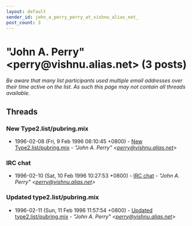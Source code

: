 ```yaml
---
layout: default
sender_id: john_a_perry_perry_at_vishnu_alias_net_
post_count: 3
---
```


# "John A. Perry" <perry<span>@</span>vishnu.alias.net> (3 posts)

_Be aware that many list participants used multiple email addresses over their time active on the list. As such this page may not contain all threads available._

## Threads

### New Type2.list/pubring.mix
+ 1996-02-08 (Fri, 9 Feb 1996 06:10:45 +0800) - [New Type2.list/pubring.mix](/archive/1996/02/d1f37c52429ad53fccf3e07f739e0bd4250557198ec15747d301345919034742) - _"John A. Perry" \<perry@vishnu.alias.net\>_

### IRC chat
+ 1996-02-10 (Sat, 10 Feb 1996 10:27:53 +0800) - [IRC chat](/archive/1996/02/d4abcbef118062694f540f962418a43f40ace40bb0b5aa639292740ac75e66d9) - _"John A. Perry" \<perry@vishnu.alias.net\>_

### Updated type2.list/pubring.mix
+ 1996-02-11 (Sun, 11 Feb 1996 11:57:54 +0800) - [Updated type2.list/pubring.mix](/archive/1996/02/d0fabeb51086795167042b7aeccc8430416800b3746e3ecc5f0195a740e7d935) - _"John A. Perry" \<perry@vishnu.alias.net\>_

